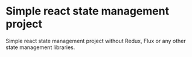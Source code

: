 # Simple react state management project

Simple react state management project without Redux, Flux or any other state management libraries.
